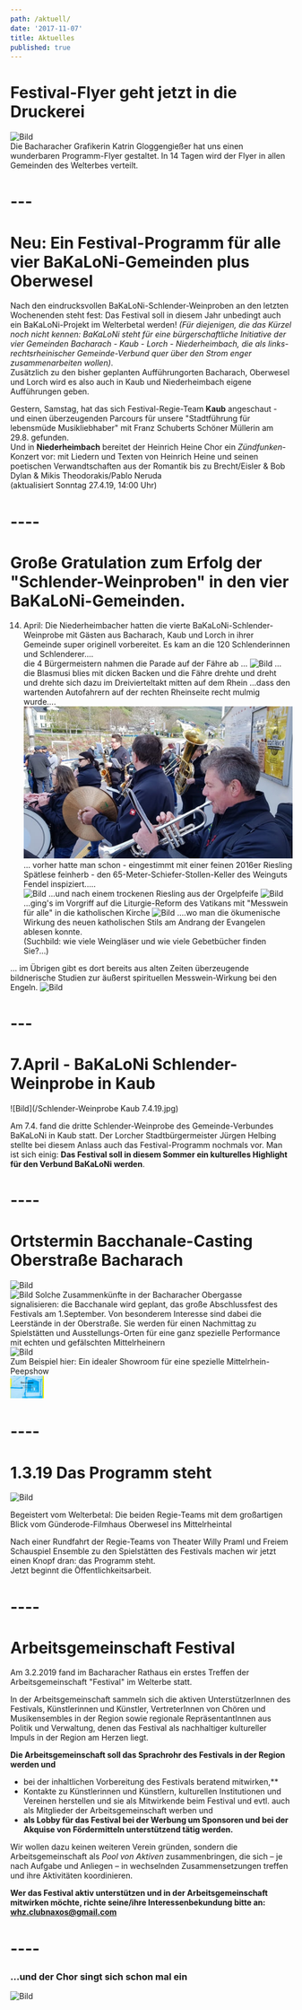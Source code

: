 ```yaml
---
path: /aktuell/
date: '2017-11-07'
title: Aktuelles
published: true
---
```

# Festival-Flyer geht jetzt in die Druckerei   
![Bild](/flyer-2.jpg)   
Die Bacharacher Grafikerin Katrin Gloggengießer hat uns einen wunderbaren Programm-Flyer gestaltet. In 14 Tagen wird der Flyer in allen Gemeinden des Welterbes verteilt. 

# ---

# Neu: Ein Festival-Programm für alle vier BaKaLoNi-Gemeinden plus Oberwesel
Nach den eindrucksvollen BaKaLoNi-Schlender-Weinproben an den letzten Wochenenden steht fest: Das Festival soll in diesem Jahr unbedingt auch ein BaKaLoNi-Projekt im Welterbetal werden! *(Für diejenigen, die das Kürzel noch nicht kennen: BaKaLoNi steht für eine bürgerschaftliche Initiative der vier Gemeinden Bacharach - Kaub - Lorch - Niederheimbach, die als links-rechtsrheinischer Gemeinde-Verbund quer über den Strom enger zusammenarbeiten wollen)*.    
Zusätzlich zu den bisher geplanten Aufführungorten Bacharach, Oberwesel und Lorch wird es also auch in Kaub und Niederheimbach eigene Aufführungen geben.    
  
Gestern, Samstag, hat das sich Festival-Regie-Team **Kaub** angeschaut - und einen überzeugenden Parcours für unsere "Stadtführung für lebensmüde Musikliebhaber" mit Franz Schuberts Schöner Müllerin am 29.8. gefunden.    
Und in **Niederheimbach**  bereitet der Heinrich Heine Chor ein *Zündfunken*-Konzert vor: mit Liedern und Texten von Heinrich Heine und seinen poetischen Verwandtschaften aus der Romantik bis zu Brecht/Eisler & Bob Dylan & Mikis Theodorakis/Pablo Neruda   
(aktualisiert Sonntag 27.4.19, 14:00 Uhr)


# ----    


# Große Gratulation zum Erfolg der "Schlender-Weinproben" in den vier BaKaLoNi-Gemeinden.    
14. April: Die Niederheimbacher hatten die vierte BaKaLoNi-Schlender-Weinprobe mit Gästen aus Bacharach, Kaub und Lorch in ihrer Gemeinde super originell vorbereitet. Es kam an die 120 Schlenderinnen und Schlenderer....    
die  4 Bürgermeistern nahmen die Parade auf der Fähre ab ...
![Bild](/buegermeister-fähre.jpg)
... die Blasmusi blies mit dicken Backen und die Fähre drehte und dreht und drehte sich dazu im Dreivierteltakt mitten auf dem Rhein    ...dass den wartenden Autofahrern auf der rechten Rheinseite recht mulmig wurde....
![Bild](/faehre-musi.jpg)
... vorher hatte man schon - eingestimmt mit einer feinen 2016er Riesling Spätlese feinherb - den 65-Meter-Schiefer-Stollen-Keller des Weinguts Fendel inspiziert.....     
![Bild](/keller.png)
...und nach einem trockenen Riesling aus der Orgelpfeife
![Bild](/orgelwein.png)
...ging's  im Vorgriff auf die Liturgie-Reform des Vatikans mit "Messwein für alle" in die katholischen Kirche 
![Bild](/kirche-riesling.jpg)
....wo man die ökumenische Wirkung des neuen katholischen Stils am Andrang der Evangelen ablesen konnte.   
(Suchbild: wie viele Weingläser und wie viele Gebetbücher finden Sie?...)   

... im Übrigen gibt es dort bereits aus alten Zeiten überzeugende bildnerische Studien zur äußerst spirituellen Messwein-Wirkung bei den Engeln.
![Bild](/michael.jpg)



# ---   


# 7.April -  BaKaLoNi Schlender-Weinprobe in Kaub    

![Bild](/Schlender-Weinprobe Kaub 7.4.19.jpg)   

Am 7.4. fand die dritte Schlender-Weinprobe des Gemeinde-Verbundes BaKaLoNi in Kaub statt. Der Lorcher Stadtbürgermeister Jürgen Helbing  stellte bei diesem Anlass auch das Festival-Programm nochmals vor. Man ist sich einig: **Das Festival soll in diesem Sommer ein kulturelles Highlight für den Verbund BaKaLoNi werden**.   
 

# ----    



# Ortstermin Bacchanale-Casting Oberstraße Bacharach   
![Bild](/bacchanalevb2.jpg)   
![Bild](/bacchanalevb1.jpg)
Solche Zusammenkünfte in der Bacharacher Obergasse signalisieren: die Bacchanale wird geplant, das große Abschlussfest des Festivals am 1.September. Von besonderem Interesse sind dabei die Leerstände in der Oberstraße. Sie werden für einen Nachmittag zu Spielstätten und Ausstellungs-Orten für eine ganz spezielle Performance mit echten und gefälschten Mittelrheinern   
![Bild](/bacchanalefenster1.jpg)   
Zum Beispiel hier: Ein idealer Showroom für eine spezielle Mittelrhein-Peepshow     
![Bild](/Bacchanal-2.jpg)   

# ----

# 1.3.19  Das Programm steht
![Bild](/ghaus1.jpg)    

Begeistert vom Welterbetal: Die beiden Regie-Teams mit dem großartigen Blick vom Günderode-Filmhaus Oberwesel ins Mittelrheintal    

Nach einer Rundfahrt der Regie-Teams von Theater Willy Praml und Freiem Schauspiel Ensemble zu den Spielstätten des Festivals machen wir jetzt einen Knopf dran: das Programm steht.    
Jetzt beginnt die Öffentlichkeitsarbeit.    

# ----    


# Arbeitsgemeinschaft Festival
Am 3.2.2019 fand im Bacharacher Rathaus ein erstes Treffen der Arbeitsgemeinschaft "Festival" im Welterbe statt.

In der  Arbeitsgemeinschaft sammeln sich die aktiven UnterstützerInnen des Festivals, Künstlerinnen und Künstler, VertreterInnen von Chören und Musikensembles in der Region sowie regionale RepräsentantInnen aus Politik und Verwaltung, denen das Festival als nachhaltiger kultureller Impuls in der Region am Herzen liegt.  

**Die Arbeitsgemeinschaft soll das Sprachrohr des Festivals in der Region werden und**      

+ bei der inhaltlichen Vorbereitung   des Festivals  beratend mitwirken,**  
+ Kontakte zu Künstlerinnen und Künstlern, kulturellen Institutionen und Vereinen herstellen und sie als Mitwirkende beim Festival und evtl. auch als Mitglieder der Arbeitsgemeinschaft werben und 
+ **als Lobby für das Festival bei der Werbung um Sponsoren und bei der Akquise von Fördermitteln unterstützend tätig werden.** 

Wir wollen dazu keinen weiteren Verein gründen, sondern die Arbeitsgemeinschaft als *Pool von Aktiven* zusammenbringen, die sich – je nach Aufgabe und Anliegen – in wechselnden Zusammensetzungen treffen und ihre Aktivitäten koordinieren.

**Wer das Festival aktiv unterstützen und in der Arbeitsgemeinschaft mitwirken möchte, richte seine/ihre Interessenbekundung bitte an:** 
**whz.clubnaxos@gmail.com**     

# ----    


<h3>...und der Chor singt sich schon mal ein</h3>

![Bild](/chor.jpg)     



